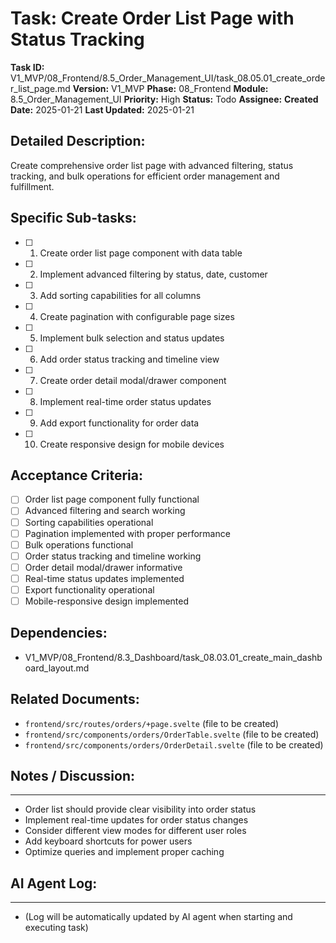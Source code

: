 # Task: Create Order List Page with Status Tracking

**Task ID:** V1_MVP/08_Frontend/8.5_Order_Management_UI/task_08.05.01_create_order_list_page.md
**Version:** V1_MVP
**Phase:** 08_Frontend
**Module:** 8.5_Order_Management_UI
**Priority:** High
**Status:** Todo
**Assignee:**
**Created Date:** 2025-01-21
**Last Updated:** 2025-01-21

## Detailed Description:
Create comprehensive order list page with advanced filtering, status tracking, and bulk operations for efficient order management and fulfillment.

## Specific Sub-tasks:
- [ ] 1. Create order list page component with data table
- [ ] 2. Implement advanced filtering by status, date, customer
- [ ] 3. Add sorting capabilities for all columns
- [ ] 4. Create pagination with configurable page sizes
- [ ] 5. Implement bulk selection and status updates
- [ ] 6. Add order status tracking and timeline view
- [ ] 7. Create order detail modal/drawer component
- [ ] 8. Implement real-time order status updates
- [ ] 9. Add export functionality for order data
- [ ] 10. Create responsive design for mobile devices

## Acceptance Criteria:
- [ ] Order list page component fully functional
- [ ] Advanced filtering and search working
- [ ] Sorting capabilities operational
- [ ] Pagination implemented with proper performance
- [ ] Bulk operations functional
- [ ] Order status tracking and timeline working
- [ ] Order detail modal/drawer informative
- [ ] Real-time status updates implemented
- [ ] Export functionality operational
- [ ] Mobile-responsive design implemented

## Dependencies:
- V1_MVP/08_Frontend/8.3_Dashboard/task_08.03.01_create_main_dashboard_layout.md

## Related Documents:
- `frontend/src/routes/orders/+page.svelte` (file to be created)
- `frontend/src/components/orders/OrderTable.svelte` (file to be created)
- `frontend/src/components/orders/OrderDetail.svelte` (file to be created)

## Notes / Discussion:
---
* Order list should provide clear visibility into order status
* Implement real-time updates for order status changes
* Consider different view modes for different user roles
* Add keyboard shortcuts for power users
* Optimize queries and implement proper caching

## AI Agent Log:
---
* (Log will be automatically updated by AI agent when starting and executing task)

